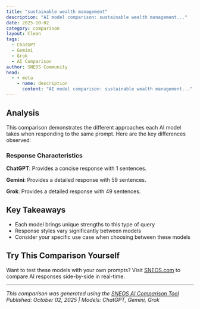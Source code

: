 ```yaml
---
title: "sustainable wealth management"
description: "AI model comparison: sustainable wealth management..."
date: 2025-10-02
category: comparison
layout: Clean
tags:
  - ChatGPT
  - Gemini
  - Grok
  - AI Comparison
author: SNEOS Community
head:
  - - meta
    - name: description
      content: "AI model comparison: sustainable wealth management..."
---
```


<ChatComparison
  title="sustainable wealth management"
  prompt="sustainable wealth management"
  :responses='{
    "ChatGPT": "Error calling OpenAI API.",
    "Gemini": "Sustainable wealth management is an approach to managing and growing wealth that considers environmental, social, and governance (ESG) factors alongside traditional financial metrics. It aims to generate long-term financial returns while making a positive impact on the world.  It\u0027s a growing field driven by both client demand and a recognition that sustainable practices are increasingly important for long-term economic stability.\n\nHere\u0027s a breakdown of key aspects:\n\n**Core Principles:**\n\n*   **Integration of ESG Factors:** Incorporating environmental (e.g., climate change, resource depletion), social (e.g., human rights, labor standards), and governance (e.g., board diversity, ethical conduct) factors into investment decisions.  This means analyzing how companies perform on these criteria and favoring those with strong ESG profiles.\n*   **Long-Term Perspective:** Focusing on long-term value creation, rather than short-term gains.  This often involves investing in companies and projects that are building a more sustainable future.\n*   **Impact Investing:**  Deliberately investing in companies, organizations, and funds with the intention of generating measurable social and environmental impact alongside financial returns.  This goes beyond simply avoiding harm to actively creating positive change.\n*   **Values Alignment:**  Aligning investment strategies with the client\u0027s personal values and beliefs.  This means understanding what issues are most important to the client and tailoring the portfolio to reflect those priorities.\n*   **Transparency and Reporting:**  Providing clear and transparent reporting on the ESG performance of investments and the impact they are having. This allows clients to track their progress towards their sustainability goals.\n\n**Key Strategies \u0026 Approaches:**\n\n*   **ESG Integration:** Systematically including ESG factors in the investment analysis process alongside traditional financial metrics. This can involve using ESG ratings, conducting proprietary ESG research, and engaging with companies on ESG issues.\n*   **Negative Screening (Exclusionary Screening):**  Excluding investments in companies or industries that are considered harmful or unethical, based on specific criteria (e.g., fossil fuels, tobacco, weapons). This is the most basic form of sustainable investing.\n*   **Positive Screening (Best-in-Class):** Investing in companies that are leaders in their industry in terms of ESG performance.  This involves identifying companies that are outperforming their peers on key sustainability metrics.\n*   **Thematic Investing:** Focusing on investments in specific themes related to sustainability, such as renewable energy, clean technology, sustainable agriculture, or water conservation.\n*   **Impact Investing:**  Investing directly in companies, organizations, and funds that are addressing social or environmental challenges. This can include investments in affordable housing, clean energy projects, or microfinance institutions.\n*   **Shareholder Engagement:**  Using shareholder power to influence companies to improve their ESG performance. This can involve voting on shareholder resolutions, engaging in dialogue with company management, and filing shareholder proposals.\n*   **Philanthropy \u0026 Charitable Giving:** Integrating charitable giving into the overall wealth management plan, directing resources to organizations that are working to address social and environmental issues.\n\n**Benefits of Sustainable Wealth Management:**\n\n*   **Potential for Competitive Financial Returns:**  Growing evidence suggests that sustainable investments can perform as well as or even better than traditional investments over the long term.\n*   **Risk Mitigation:**  ESG factors can help identify and mitigate risks that may not be apparent in traditional financial analysis, such as environmental liabilities, reputational damage, or regulatory risks.\n*   **Positive Social and Environmental Impact:**  Investing in sustainable companies and projects can help to create a more sustainable and equitable world.\n*   **Values Alignment:**  Allows investors to align their investments with their personal values and beliefs.\n*   **Enhanced Brand Reputation:**  For businesses and organizations, adopting sustainable investment practices can enhance their brand reputation and attract socially conscious investors and customers.\n*   **Long-Term Value Creation:**  Focusing on long-term value creation can lead to more stable and sustainable returns over time.\n\n**Challenges of Sustainable Wealth Management:**\n\n*   **Data Availability and Quality:**  ESG data can be inconsistent and difficult to compare across companies and industries.\n*   **Greenwashing:**  Some companies may exaggerate their sustainability efforts to attract investors.\n*   **Lack of Standardized Metrics:**  There is no universally agreed-upon set of metrics for measuring ESG performance, making it difficult to compare investments.\n*   **Perception of Lower Returns:**  Some investors may believe that sustainable investments will generate lower returns than traditional investments, although this is increasingly being disproven.\n*   **Complexity:**  Sustainable investing can be more complex than traditional investing, requiring specialized knowledge and expertise.\n*   **Costs:**  Some sustainable investment products may have higher fees than traditional investment products.\n\n**The Future of Sustainable Wealth Management:**\n\n*   **Growing Demand:**  Demand for sustainable investments is expected to continue to grow as more investors become aware of the importance of ESG factors.\n*   **Increased Regulation:**  Governments and regulators are increasingly focused on promoting sustainable investing and requiring companies to disclose their ESG performance.\n*   **Technological Advancements:**  Technological advancements are making it easier to collect, analyze, and report on ESG data.\n*   **Mainstreaming:**  Sustainable investing is becoming increasingly mainstream as more traditional financial institutions incorporate ESG factors into their investment processes.\n*   **Focus on Impact Measurement:**  There will be an increased focus on measuring the social and environmental impact of investments.\n\n**In conclusion, sustainable wealth management is a holistic approach to managing wealth that considers environmental, social, and governance factors alongside traditional financial metrics. It offers the potential for competitive financial returns, positive social and environmental impact, and alignment with personal values. While there are challenges to overcome, the future of sustainable wealth management is bright, with growing demand, increased regulation, and technological advancements driving its continued growth and mainstream adoption.**\n\nTo find a wealth manager specializing in sustainable investing, you can look for:\n\n*   **Certifications:**  Look for advisors with certifications like Certified Financial Planner (CFP) with a focus on sustainable investing, Chartered SRI Counselor (CSRIC), or similar designations.\n*   **Membership in Industry Organizations:**  Membership in organizations like US SIF: The Forum for Sustainable and Responsible Investment can indicate a commitment to the field.\n*   **Experience and Track Record:**  Ask about their experience in sustainable investing and their track record of delivering both financial returns and positive impact.\n*   **Investment Philosophy:**  Understand their investment philosophy and how they incorporate ESG factors into their investment process.\n*   **Transparency and Reporting:**  Ensure they provide clear and transparent reporting on the ESG performance of your investments.\n*   **Fiduciary Duty:**  Confirm they operate under a fiduciary duty, meaning they are legally obligated to act in your best interests.\n",
    "Grok": "Sustainable wealth management refers to the practice of managing financial resources and investments in a way that not only seeks to generate long-term financial returns but also considers environmental, social, and governance (ESG) factors. The goal is to create lasting value for individuals, businesses, or communities while minimizing negative impacts on the planet and society. It integrates sustainability principles into wealth-building strategies, ensuring that financial growth aligns with ethical and responsible practices.\n\n### Key Principles of Sustainable Wealth Management\n1. **Integration of ESG Factors**:\n   - **Environmental**: Investing in companies or projects that prioritize eco-friendly practices, renewable energy, and carbon footprint reduction.\n   - **Social**: Supporting businesses that promote social equity, diversity, worker rights, and community development.\n   - **Governance**: Focusing on organizations with transparent, ethical leadership and strong corporate governance practices.\n\n2. **Long-Term Perspective**:\n   - Sustainable wealth management emphasizes long-term financial stability over short-term gains. It involves building diversified portfolios that are resilient to market fluctuations and societal changes.\n   - It considers future generations by protecting and growing wealth in a way that does not deplete natural or social resources.\n\n3. **Impact Investing**:\n   - Allocating capital to investments that generate measurable social or environmental benefits alongside financial returns. Examples include green bonds, affordable housing projects, or renewable energy initiatives.\n\n4. **Risk Management**:\n   - Addressing risks related to climate change, regulatory shifts, and social unrest by investing in sustainable and adaptable businesses.\n   - Avoiding industries or companies with harmful practices, such as fossil fuels or exploitative labor, which may face future backlash or obsolescence.\n\n5. **Ethical Alignment**:\n   - Aligning investment choices with personal or organizational values, such as avoiding investments in tobacco, weapons, or companies with poor human rights records.\n\n### Strategies for Sustainable Wealth Management\n1. **Sustainable Investing**:\n   - Invest in funds or companies that follow ESG criteria, such as socially responsible mutual funds or ETFs (Exchange-Traded Funds).\n   - Use screening tools to exclude industries or companies that do not align with sustainability goals.\n\n2. **Diversification**:\n   - Build a diversified portfolio that includes green technologies, sustainable agriculture, and other forward-thinking sectors to mitigate risks while supporting sustainability.\n\n3. **Philanthropy and Legacy Planning**:\n   - Incorporate charitable giving or impact-driven trusts into wealth management plans to support causes like education, healthcare, or environmental conservation.\n   - Create generational wealth plans that prioritize ethical investments for future heirs.\n\n4. **Engagement and Advocacy**:\n   - Actively engage with companies as a shareholder to advocate for sustainable practices through proxy voting or direct dialogue.\n   - Support policies and initiatives that promote sustainability in the financial sector.\n\n5. **Financial Education and Awareness**:\n   - Educate oneself or clients about the importance of sustainable wealth management and the potential risks of ignoring ESG factors.\n   - Stay informed about emerging trends, such as green finance or circular economy models.\n\n### Benefits of Sustainable Wealth Management\n- **Financial Returns**: Studies show that companies with strong ESG performance often outperform their peers over the long term due to better risk management and adaptability.\n- **Risk Mitigation**: Sustainable practices help avoid losses from environmental disasters, regulatory penalties, or reputational damage.\n- **Positive Impact**: Contributes to a better world by addressing issues like climate change, inequality, and resource depletion.\n- **Client and Stakeholder Trust**: Aligning wealth management with ethical values builds trust and loyalty among clients, investors, and communities.\n\n### Challenges in Sustainable Wealth Management\n- **Greenwashing**: Some companies or funds may falsely claim to be sustainable, requiring thorough due diligence to verify claims.\n- **Limited Data**: ESG metrics can be inconsistent or incomplete, making it harder to assess true sustainability.\n- **Short-Term Costs**: Transitioning to sustainable investments may involve higher initial costs or lower short-term returns.\n- **Balancing Priorities**: Striking a balance between financial returns and sustainability goals can be complex.\n\n### Tools and Resources\n- **ESG Ratings and Reports**: Tools like MSCI ESG Ratings, Sustainalytics, or Bloomberg ESG Data help evaluate the sustainability of investments.\n- **Sustainable Financial Advisors**: Work with wealth managers or financial planners who specialize in ESG and impact investing.\n- **Certifications**: Look for certifications like B Corp or adherence to frameworks like the UN Principles for Responsible Investment (PRI).\n- **Impact Measurement**: Use frameworks like the Global Impact Investing Network (GIIN) standards to measure the social and environmental outcomes of investments.\n\n### Conclusion\nSustainable wealth management is about creating and preserving wealth in a way that benefits both current and future generations while respecting the planet and society. By incorporating ESG principles, impact investing, and long-term thinking, individuals and organizations can achieve financial success without compromising ethical values. To get started, consider consulting with a sustainable wealth advisor, researching ESG-focused funds, or setting clear sustainability goals for your portfolio. If you\u0027re looking for specific advice or resources, let me know!"
  }'
  published-date="10:27"
/>

## Analysis

This comparison demonstrates the different approaches each AI model takes when responding to the same prompt. Here are the key differences observed:

### Response Characteristics

**ChatGPT**: Provides a concise response with 1 sentences. 

**Gemini**: Provides a detailed response with 59 sentences. 

**Grok**: Provides a detailed response with 49 sentences. 

## Key Takeaways

- Each model brings unique strengths to this type of query
- Response styles vary significantly between models
- Consider your specific use case when choosing between these models

## Try This Comparison Yourself

Want to test these models with your own prompts? Visit [SNEOS.com](https://sneos.com) to compare AI responses side-by-side in real-time.

---

*This comparison was generated using the [SNEOS AI Comparison Tool](https://sneos.com)*
*Published: October 02, 2025 | Models: ChatGPT, Gemini, Grok*
